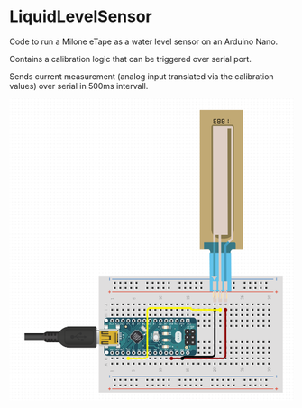 # LiquidLevelSensor

Code to run a Milone eTape as a water level sensor on an Arduino Nano.

Contains a calibration logic that can be triggered over serial port.

Sends current measurement (analog input translated via the calibration values) over serial in 500ms intervall.

![Wiring](wiring.png)